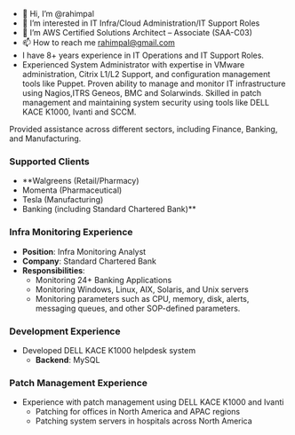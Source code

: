- 👋 Hi, I’m @rahimpal
- 👀 I’m interested in IT Infra/Cloud Administration/IT Support Roles
- 🌱 I’m  AWS Certified Solutions Architect – Associate (SAA-C03) 
- 📫 How to reach me rahimpal@gmail.com
- I have 8+ years experience in IT Operations and IT Support Roles.
- Experienced System Administrator with expertise in VMware administration, Citrix L1/L2 Support, and configuration management tools like Puppet. Proven ability to manage and monitor IT infrastructure using Nagios,ITRS Geneos, BMC and Solarwinds. Skilled in patch management and maintaining system security using tools like DELL KACE K1000, 
Ivanti and SCCM.

Provided  assistance across different sectors, including Finance, Banking, and Manufacturing.
### Supported Clients
- **Walgreens (Retail/Pharmacy)
- Momenta (Pharmaceutical)
- Tesla (Manufacturing)
- Banking (including Standard Chartered Bank)**
### Infra Monitoring Experience
- **Position**: Infra Monitoring Analyst
- **Company**: Standard Chartered Bank
- **Responsibilities**:
  - Monitoring 24+ Banking Applications
  - Monitoring Windows, Linux, AIX, Solaris, and Unix servers
  - Monitoring parameters such as CPU, memory, disk, alerts, messaging queues, and other SOP-defined parameters.

### Development Experience
- Developed DELL KACE K1000 helpdesk system
  - **Backend**: MySQL
### Patch Management Experience
- Experience with patch management using DELL KACE K1000 and Ivanti
  - Patching for offices in North America and APAC regions
  - Patching system servers in hospitals across North America
<!---
rahimpal/rahimpal is a ✨ special ✨ repository because its `README.md` (this file) appears on your GitHub profile.
You can click the Preview link to take a look at your changes.
--->

